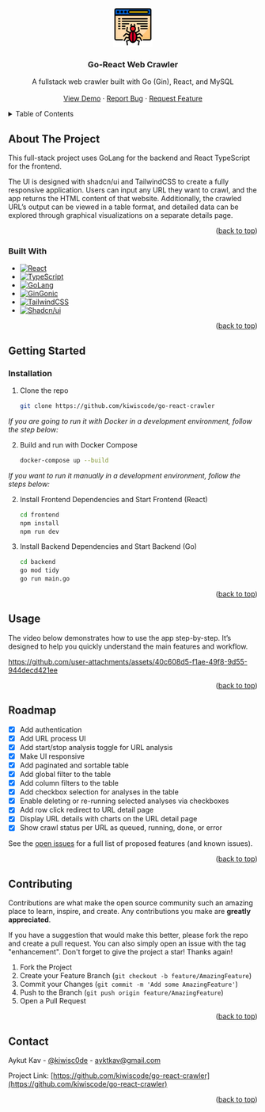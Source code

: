<!-- PROJECT LOGO -->
<br />
<div align="center">
  <a href="https://github.com/kiwiscode/go-react-crawler">
<img src="./frontend/public/web-crawler.png" alt="Logo" width="80" height="80">
  </a>

  <h3 align="center">Go-React Web Crawler</h3>

  <p align="center">
    A fullstack web crawler built with Go (Gin), React, and MySQL
    <br />
    <br />
    <a href="https://go-react-crawler.vercel.app">View Demo</a>
    &middot;
    <a href="https://github.com/kiwiscode/go-react-crawler/issues/new?labels=bug&template=bug-report--.md">Report Bug</a>
    &middot;
    <a href="https://github.com/kiwiscode/go-react-crawler/issues/new?labels=enhancement&template=feature-request---.md">Request Feature</a>
  </p>
</div>

<!-- TABLE OF CONTENTS -->
<details>
  <summary>Table of Contents</summary>
  <ol>
    <li>
      <a href="#about-the-project">About The Project</a>
      <ul>
        <li><a href="#built-with">Built With</a></li>
      </ul>
    </li>
    <li>
      <a href="#getting-started">Getting Started</a>
      <ul>
        <li><a href="#installation">Installation</a></li>
      </ul>
    </li>
    <li><a href="#usage">Usage</a></li>
    <li><a href="#roadmap">Roadmap</a></li>
    <li><a href="#contributing">Contributing</a></li>
    <li><a href="#contact">Contact</a></li>
  </ol>
</details>

<!-- ABOUT THE PROJECT -->

## About The Project

This full-stack project uses GoLang for the backend and React TypeScript for the frontend.

The UI is designed with shadcn/ui and TailwindCSS to create a fully responsive application. Users can input any URL they want to crawl, and the app returns the HTML content of that website. Additionally, the crawled URL’s output can be viewed in a table format, and detailed data can be explored through graphical visualizations on a separate details page.

<p align="right">(<a href="#readme-top">back to top</a>)</p>

### Built With

- [![React][React.js]][React-url]
- [![TypeScript][TypeScript]][TypeScript-url]
- [![GoLang][GoLang]][GoLang-url]
- [![GinGonic][GinGonic]][GinGonic-url]
- [![TailwindCSS][TailwindCSS]][TailwindCSS-url]
- [![Shadcn/ui][Shadcn/ui]][Shadcn/ui-url]

<p align="right">(<a href="#readme-top">back to top</a>)</p>

<!-- GETTING STARTED -->

## Getting Started

### Installation

1. Clone the repo
   ```sh
   git clone https://github.com/kiwiscode/go-react-crawler
   ```

_If you are going to run it with Docker in a development environment, follow the step below:_

2. Build and run with Docker Compose
   ```sh
   docker-compose up --build
   ```

_If you want to run it manually in a development environment, follow the steps below:_

2. Install Frontend Dependencies and Start Frontend (React)
   ```sh
   cd frontend
   npm install
   npm run dev
   ```
3. Install Backend Dependencies and Start Backend (Go)

   ```sh
   cd backend
   go mod tidy
   go run main.go

   ```

<p align="right">(<a href="#readme-top">back to top</a>)</p>

<!-- USAGE EXAMPLES -->

## Usage

The video below demonstrates how to use the app step-by-step. It’s designed to help you quickly understand the main features and workflow.


https://github.com/user-attachments/assets/40c608d5-f1ae-49f8-9d55-944decd421ee


<p align="right">(<a href="#readme-top">back to top</a>)</p>

<!-- ROADMAP -->

## Roadmap

- [x] Add authentication
- [x] Add URL process UI
- [x] Add start/stop analysis toggle for URL analysis
- [x] Make UI responsive
- [x] Add paginated and sortable table
- [x] Add global filter to the table
- [x] Add column filters to the table
- [x] Add checkbox selection for analyses in the table
- [x] Enable deleting or re-running selected analyses via checkboxes
- [x] Add row click redirect to URL detail page
- [x] Display URL details with charts on the URL detail page
- [x] Show crawl status per URL as queued, running, done, or error

See the [open issues](https://github.com/kiwiscode/go-react-crawler/issues) for a full list of proposed features (and known issues).

<p align="right">(<a href="#readme-top">back to top</a>)</p>

<!-- CONTRIBUTING -->

## Contributing

Contributions are what make the open source community such an amazing place to learn, inspire, and create. Any contributions you make are **greatly appreciated**.

If you have a suggestion that would make this better, please fork the repo and create a pull request. You can also simply open an issue with the tag "enhancement".
Don't forget to give the project a star! Thanks again!

1. Fork the Project
2. Create your Feature Branch (`git checkout -b feature/AmazingFeature`)
3. Commit your Changes (`git commit -m 'Add some AmazingFeature'`)
4. Push to the Branch (`git push origin feature/AmazingFeature`)
5. Open a Pull Request

<p align="right">(<a href="#readme-top">back to top</a>)</p>

## Contact

Aykut Kav - [@kiwisc0de](https://twitter.com/kiwisc0de) - ayktkav@gmail.com

Project Link: [https://github.com/kiwiscode/go-react-crawler](https://github.com/kiwiscode/go-react-crawler)

<p align="right">(<a href="#readme-top">back to top</a>)</p>

[contributors-shield]: https://img.shields.io/github/contributors/othneildrew/Best-README-Template.svg?style=for-the-badge
[contributors-url]: https://github.com/othneildrew/Best-README-Template/graphs/contributors
[forks-shield]: https://img.shields.io/github/forks/othneildrew/Best-README-Template.svg?style=for-the-badge
[forks-url]: https://github.com/othneildrew/Best-README-Template/network/members
[stars-shield]: https://img.shields.io/github/stars/othneildrew/Best-README-Template.svg?style=for-the-badge
[stars-url]: https://github.com/othneildrew/Best-README-Template/stargazers
[issues-shield]: https://img.shields.io/github/issues/othneildrew/Best-README-Template.svg?style=for-the-badge
[issues-url]: https://github.com/othneildrew/Best-README-Template/issues
[license-shield]: https://img.shields.io/github/license/othneildrew/Best-README-Template.svg?style=for-the-badge
[license-url]: https://github.com/othneildrew/Best-README-Template/blob/master/LICENSE.txt
[linkedin-shield]: https://img.shields.io/badge/-LinkedIn-black.svg?style=for-the-badge&logo=linkedin&colorB=555
[linkedin-url]: https://linkedin.com/in/othneildrew
[product-screenshot]: images/screenshot.png
[TypeScript]: https://shields.io/badge/TypeScript-3178C6?logo=TypeScript&logoColor=FFF&style=flat-square
[TypeScript-url]: https://www.typescriptlang.org/
[React.js]: https://img.shields.io/badge/React-20232A?style=for-the-badge&logo=react&logoColor=61DAFB
[React-url]: https://reactjs.org/
[TailwindCSS]: https://img.shields.io/badge/Tailwind_CSS-grey?style=for-the-badge&logo=tailwind-css&logoColor=38B2AC
[TailwindCSS-url]: https://tailwindcss.com/
[Shadcn/ui]: https://img.shields.io/badge/shadcn%2Fui-000?logo=shadcnui&logoColor=fff&style=for-the-badge
[Shadcn/ui-url]: https://ui.shadcn.com/
[GoLang]: https://img.shields.io/badge/golang-00ADD8?&style=plastic&logo=go&logoColor=white
[GoLang-url]: https://go.dev/
[GinGonic]: https://img.shields.io/static/v1?label=Product&message=github.com%2Fgin-gonic%2Fgin&color=blue
[GinGonic-url]: https://go.dev/

